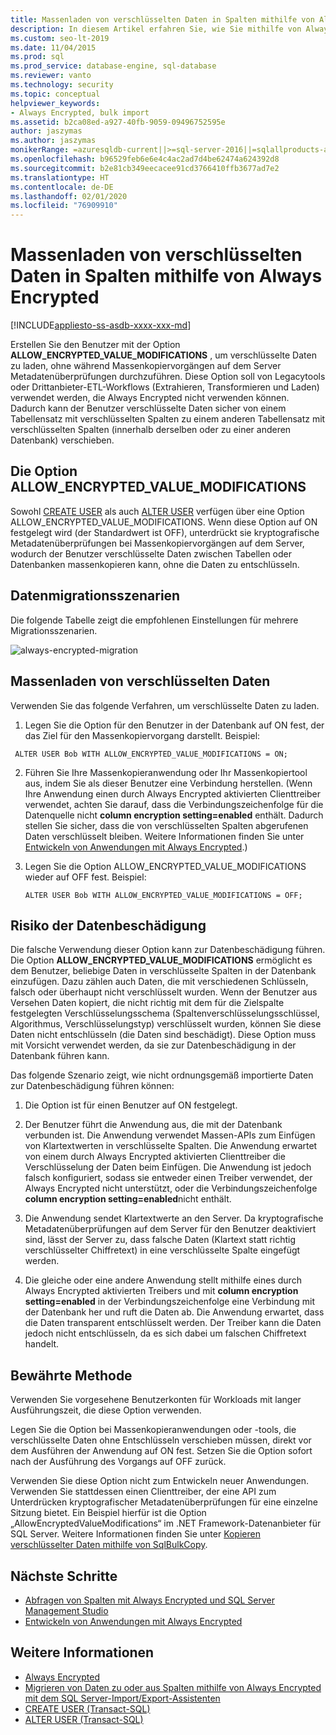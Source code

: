 ```yaml
---
title: Massenladen von verschlüsselten Daten in Spalten mithilfe von Always Encrypted
description: In diesem Artikel erfahren Sie, wie Sie mithilfe von Always Encrypted mit SQL Server ein Massenladen von Daten in Spalten ausführen.
ms.custom: seo-lt-2019
ms.date: 11/04/2015
ms.prod: sql
ms.prod_service: database-engine, sql-database
ms.reviewer: vanto
ms.technology: security
ms.topic: conceptual
helpviewer_keywords:
- Always Encrypted, bulk import
ms.assetid: b2ca08ed-a927-40fb-9059-09496752595e
author: jaszymas
ms.author: jaszymas
monikerRange: =azuresqldb-current||>=sql-server-2016||=sqlallproducts-allversions||>=sql-server-linux-2017||=azuresqldb-mi-current
ms.openlocfilehash: b96529feb6e6e4c4ac2ad7d4be62474a624392d8
ms.sourcegitcommit: b2e81cb349eecacee91cd3766410ffb3677ad7e2
ms.translationtype: HT
ms.contentlocale: de-DE
ms.lasthandoff: 02/01/2020
ms.locfileid: "76909910"
---
```

# <a name="bulk-load-encrypted-data-to-columns-using-always-encrypted"></a>Massenladen von verschlüsselten Daten in Spalten mithilfe von Always Encrypted
[!INCLUDE[appliesto-ss-asdb-xxxx-xxx-md](../../../includes/appliesto-ss-asdb-xxxx-xxx-md.md)]

Erstellen Sie den Benutzer mit der Option **ALLOW_ENCRYPTED_VALUE_MODIFICATIONS** , um verschlüsselte Daten zu laden, ohne während Massenkopiervorgängen auf dem Server Metadatenüberprüfungen durchzuführen. Diese Option soll von Legacytools oder Drittanbieter-ETL-Workflows (Extrahieren, Transformieren und Laden) verwendet werden, die Always Encrypted nicht verwenden können. Dadurch kann der Benutzer verschlüsselte Daten sicher von einem Tabellensatz mit verschlüsselten Spalten zu einem anderen Tabellensatz mit verschlüsselten Spalten (innerhalb derselben oder zu einer anderen Datenbank) verschieben.  

 ## <a name="the-allow_encrypted_value_modifications-option"></a>Die Option ALLOW_ENCRYPTED_VALUE_MODIFICATIONS  
 Sowohl [CREATE USER](../../../t-sql/statements/create-user-transact-sql.md) als auch [ALTER USER](../../../t-sql/statements/alter-user-transact-sql.md) verfügen über eine Option ALLOW_ENCRYPTED_VALUE_MODIFICATIONS. Wenn diese Option auf ON festgelegt wird (der Standardwert ist OFF), unterdrückt sie kryptografische Metadatenüberprüfungen bei Massenkopiervorgängen auf dem Server, wodurch der Benutzer verschlüsselte Daten zwischen Tabellen oder Datenbanken massenkopieren kann, ohne die Daten zu entschlüsseln.  
  
## <a name="data-migration-scenarios"></a>Datenmigrationsszenarien  
Die folgende Tabelle zeigt die empfohlenen Einstellungen für mehrere Migrationsszenarien.  
 
![always-encrypted-migration](../../../relational-databases/security/encryption/media/always-encrypted-migration.PNG "always-encrypted-migration")  

## <a name="bulk-loading-of-encrypted-data"></a>Massenladen von verschlüsselten Daten  
Verwenden Sie das folgende Verfahren, um verschlüsselte Daten zu laden.  

1.  Legen Sie die Option für den Benutzer in der Datenbank auf ON fest, der das Ziel für den Massenkopiervorgang darstellt. Beispiel:  
 
   ```  
    ALTER USER Bob WITH ALLOW_ENCRYPTED_VALUE_MODIFICATIONS = ON;  
   ```  

2.  Führen Sie Ihre Massenkopieranwendung oder Ihr Massenkopiertool aus, indem Sie als dieser Benutzer eine Verbindung herstellen. (Wenn Ihre Anwendung einen durch Always Encrypted aktivierten Clienttreiber verwendet, achten Sie darauf, dass die Verbindungszeichenfolge für die Datenquelle nicht **column encryption setting=enabled** enthält. Dadurch stellen Sie sicher, dass die von verschlüsselten Spalten abgerufenen Daten verschlüsselt bleiben. Weitere Informationen finden Sie unter [Entwickeln von Anwendungen mit Always Encrypted](always-encrypted-client-development.md).)  
  
3.  Legen Sie die Option ALLOW_ENCRYPTED_VALUE_MODIFICATIONS wieder auf OFF fest. Beispiel:  

    ```  
    ALTER USER Bob WITH ALLOW_ENCRYPTED_VALUE_MODIFICATIONS = OFF;  
    ```  

## <a name="potential-for-data-corruption"></a>Risiko der Datenbeschädigung  
Die falsche Verwendung dieser Option kann zur Datenbeschädigung führen. Die Option **ALLOW_ENCRYPTED_VALUE_MODIFICATIONS** ermöglicht es dem Benutzer, beliebige Daten in verschlüsselte Spalten in der Datenbank einzufügen. Dazu zählen auch Daten, die mit verschiedenen Schlüsseln, falsch oder überhaupt nicht verschlüsselt wurden. Wenn der Benutzer aus Versehen Daten kopiert, die nicht richtig mit dem für die Zielspalte festgelegten Verschlüsselungsschema (Spaltenverschlüsselungsschlüssel, Algorithmus, Verschlüsselungstyp) verschlüsselt wurden, können Sie diese Daten nicht entschlüsseln (die Daten sind beschädigt). Diese Option muss mit Vorsicht verwendet werden, da sie zur Datenbeschädigung in der Datenbank führen kann.  

Das folgende Szenario zeigt, wie nicht ordnungsgemäß importierte Daten zur Datenbeschädigung führen können:  

1.  Die Option ist für einen Benutzer auf ON festgelegt.  
 
2.  Der Benutzer führt die Anwendung aus, die mit der Datenbank verbunden ist. Die Anwendung verwendet Massen-APIs zum Einfügen von Klartextwerten in verschlüsselte Spalten. Die Anwendung erwartet von einem durch Always Encrypted aktivierten Clienttreiber die Verschlüsselung der Daten beim Einfügen. Die Anwendung ist jedoch falsch konfiguriert, sodass sie entweder einen Treiber verwendet, der Always Encrypted nicht unterstützt, oder die Verbindungszeichenfolge **column encryption setting=enabled**nicht enthält.  

3.  Die Anwendung sendet Klartextwerte an den Server. Da kryptografische Metadatenüberprüfungen auf dem Server für den Benutzer deaktiviert sind, lässt der Server zu, dass falsche Daten (Klartext statt richtig verschlüsselter Chiffretext) in eine verschlüsselte Spalte eingefügt werden.  
 
4.  Die gleiche oder eine andere Anwendung stellt mithilfe eines durch Always Encrypted aktivierten Treibers und mit **column encryption setting=enabled** in der Verbindungszeichenfolge eine Verbindung mit der Datenbank her und ruft die Daten ab. Die Anwendung erwartet, dass die Daten transparent entschlüsselt werden. Der Treiber kann die Daten jedoch nicht entschlüsseln, da es sich dabei um falschen Chiffretext handelt.  

## <a name="best-practice"></a>Bewährte Methode  
 
Verwenden Sie vorgesehene Benutzerkonten für Workloads mit langer Ausführungszeit, die diese Option verwenden.  
 
Legen Sie die Option bei Massenkopieranwendungen oder -tools, die verschlüsselte Daten ohne Entschlüsseln verschieben müssen, direkt vor dem Ausführen der Anwendung auf ON fest. Setzen Sie die Option sofort nach der Ausführung des Vorgangs auf OFF zurück.  
 
Verwenden Sie diese Option nicht zum Entwickeln neuer Anwendungen. Verwenden Sie stattdessen einen Clienttreiber, der eine API zum Unterdrücken kryptografischer Metadatenüberprüfungen für eine einzelne Sitzung bietet. Ein Beispiel hierfür ist die Option „AllowEncryptedValueModifications“ im .NET Framework-Datenanbieter für SQL Server. Weitere Informationen finden Sie unter [Kopieren verschlüsselter Daten mithilfe von SqlBulkCopy](develop-using-always-encrypted-with-net-framework-data-provider.md#copying-encrypted-data-using-sqlbulkcopy). 

## <a name="next-steps"></a>Nächste Schritte
- [Abfragen von Spalten mit Always Encrypted und SQL Server Management Studio](always-encrypted-query-columns-ssms.md)
- [Entwickeln von Anwendungen mit Always Encrypted](always-encrypted-client-development.md)

## <a name="see-also"></a>Weitere Informationen  
- [Always Encrypted](../../../relational-databases/security/encryption/always-encrypted-database-engine.md)
- [Migrieren von Daten zu oder aus Spalten mithilfe von Always Encrypted mit dem SQL Server-Import/Export-Assistenten](always-encrypted-migrate-using-import-export-wizard.md)
- [CREATE USER &#40;Transact-SQL&#41;](../../../t-sql/statements/create-user-transact-sql.md)   
- [ALTER USER &#40;Transact-SQL&#41;](../../../t-sql/statements/alter-user-transact-sql.md)   

